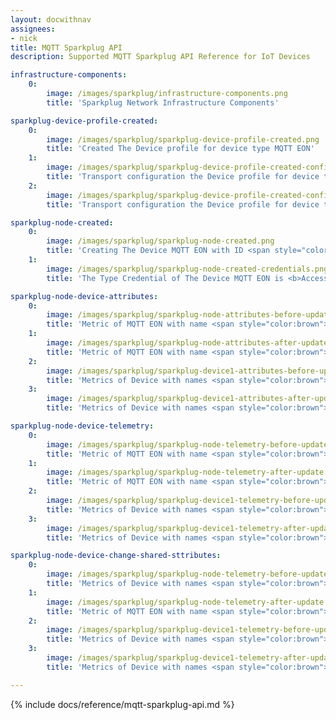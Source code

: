 ```yaml
---
layout: docwithnav
assignees:
- nick
title: MQTT Sparkplug API
description: Supported MQTT Sparkplug API Reference for IoT Devices 

infrastructure-components:
    0:
        image: /images/sparkplug/infrastructure-components.png
        title: 'Sparkplug Network Infrastructure Components'

sparkplug-device-profile-created:
    0:
        image: /images/sparkplug/sparkplug-device-profile-created.png
        title: 'Created The Device profile for device type MQTT EON'
    1:
        image: /images/sparkplug/sparkplug-device-profile-created-config.png
        title: 'Transport configuration the Device profile for device type MQTT EON'
    2:
        image: /images/sparkplug/sparkplug-device-profile-created-config-without-attr.png
        title: 'Transport configuration the Device profile for device type MQTT EON (Without Attribute Metric...) '

sparkplug-node-created:
    0:
        image: /images/sparkplug/sparkplug-node-created.png
        title: 'Creating The Device MQTT EON with ID <span style="color:brown">"NodeSparkplug"</span> before connect.'
    1:
        image: /images/sparkplug/sparkplug-node-created-credentials.png
        title: 'The Type Credential of The Device MQTT EON is <b>Access token</b>, value of token <span style="color:brown">"admin"</span>.'

sparkplug-node-device-attributes:
    0:
        image: /images/sparkplug/sparkplug-node-attributes-before-update.png
        title: 'Metric of MQTT EON with name <span style="color:brown">["Node Control/Next Server"]</span> with <b>value</b> the attributes after Birth <b>before update</b> of MQTT EON <span style="color:green">“NodeSparkplug”</span>'
    1:
        image: /images/sparkplug/sparkplug-node-attributes-after-update.png
        title: 'Metric of MQTT EON with name <span style="color:brown">["Node Control/Next Server"]</span> with <b>value</b> send  to attributes of MQTT EON <span style="color:green">“NodeSparkplug”</span>'
    2:
        image: /images/sparkplug/sparkplug-device1-attributes-before-update.png
        title: 'Metrics of Device with names <span style="color:brown">["Outputs/LEDs/Green", "Last Update FW"]</span> with <b>value</b> the attributes after Birth <b>before update</b>  of Device <span style="color:green">“DeviceSparkplugId1”</span>'
    3:
        image: /images/sparkplug/sparkplug-device1-attributes-after-update.png
        title: 'Metrics of Device with names <span style="color:brown">["Outputs/LEDs/Green", "Last Update FW"]</span> with <b>value</b> send to attributes of Device <span style="color:green">“DeviceSparkplugId1”</span>'

sparkplug-node-device-telemetry:
    0:
        image: /images/sparkplug/sparkplug-node-telemetry-before-update.png
        title: 'Metric of MQTT EON with name <span style="color:brown">["Current Grid Voltage", "Properties/Hardware Make"]</span> with <b>value</b> the telemetry after Birth <b>before update</b> of MQTT EON <span style="color:green">“NodeSparkplug”</span>'
    1:
        image: /images/sparkplug/sparkplug-node-telemetry-after-update.png
        title: 'Metric of MQTT EON with name <span style="color:brown">["Current Grid Voltage", "Properties/Hardware Make"]</span> with <b>value</b> send  to telemetry of MQTT EON <span style="color:green">“NodeSparkplug”</span>'
    2:
        image: /images/sparkplug/sparkplug-device1-telemetry-before-update.png
        title: 'Metrics of Device with names <span style="color:brown">["Properties/Hardware Make", "Current Grid Voltage"]</span> with <b>value</b> the telemetry after Birth <b>before update</b>  of Device <span style="color:green">“DeviceSparkplugId1”</span>'
    3:
        image: /images/sparkplug/sparkplug-device1-telemetry-after-update.png
        title: 'Metrics of Device with names <span style="color:brown">["Properties/Hardware Make", "Current Grid Voltage"]</span> with <b>value</b> send to telemetry of Device <span style="color:green">“DeviceSparkplugId1”</span>'

sparkplug-node-device-change-shared-sttributes:
    0:
        image: /images/sparkplug/sparkplug-node-telemetry-before-update.png
        title: 'Metrics of Device with names <span style="color:brown">["Outputs/LEDs/Green"]</span>, send value <b>["true"]</b>, dataType value <b>["Boolean"]</b> to Device <span style="color:green">“DeviceSparkplugId1”</span>' 
    1:
        image: /images/sparkplug/sparkplug-node-telemetry-after-update.png
        title: 'Metric of MQTT EON with name <span style="color:brown">["Current Grid Voltage", "Properties/Hardware Make"]</span> with <b>value</b> send  to telemetry of MQTT EON <span style="color:green">“NodeSparkplug”</span>'
    2:
        image: /images/sparkplug/sparkplug-device1-telemetry-before-update.png
        title: 'Metrics of Device with names <span style="color:brown">["Properties/Hardware Make", "Current Grid Voltage"]</span> with <b>value</b> the telemetry after Birth <b>before update</b>  of Device <span style="color:green">“DeviceSparkplugId1”</span>'
    3:
        image: /images/sparkplug/sparkplug-device1-telemetry-after-update.png
        title: 'Metrics of Device with names <span style="color:brown">["Properties/Hardware Make", "Current Grid Voltage"]</span> with <b>value</b> send to telemetry of Device <span style="color:green">“DeviceSparkplugId1”</span>'

---
```


{% include docs/reference/mqtt-sparkplug-api.md %}
